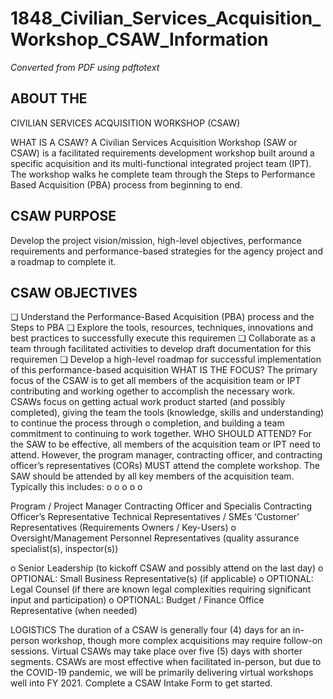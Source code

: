 # 1848_Civilian_Services_Acquisition_Workshop_CSAW_Information

_Converted from PDF using pdftotext_

## ABOUT THE
CIVILIAN SERVICES ACQUISITION WORKSHOP (CSAW)

WHAT IS A CSAW?
A Civilian Services Acquisition Workshop (SAW or CSAW) is a facilitated requirements development workshop
built around a specific acquisition and its multi-functional integrated project team (IPT). The workshop walks
he complete team through the ​Steps to Performance Based Acquisition​ (PBA) process from beginning to end.
## CSAW PURPOSE
Develop the project vision/mission, high-level objectives, performance requirements and performance-based
strategies for the agency project and a roadmap to complete it.
## CSAW OBJECTIVES
❏ Understand​ the Performance-Based Acquisition (PBA) process and the Steps to PBA
❏ Explore​ the tools, resources, techniques, innovations and best practices to successfully execute this
requiremen
❏ Collaborate ​as a team through facilitated activities to develop draft documentation for this
requiremen
❏ Develop​ a high-level roadmap for successful implementation of this performance-based acquisition
WHAT IS THE FOCUS?
The primary focus of the CSAW is to get all members of the acquisition team or IPT contributing and working
ogether to accomplish the necessary work. CSAWs focus on getting actual work product started (and possibly
completed), giving the team the tools (knowledge, skills and understanding) to continue the process through
o completion, and building a team commitment to continuing to work together.
WHO SHOULD ATTEND?
For the SAW to be effective, all members of the acquisition team or IPT need to attend. However, the
program manager, contracting officer, and contracting officer’s representatives (CORs) ​MUST​ attend the
complete workshop. The SAW should be attended by all key members of the acquisition team. Typically this
includes:
o
o
o
o
o

Program / Project Manager
Contracting Officer and Specialis
Contracting Officer’s Representative
Technical Representatives / SMEs
‘Customer’ Representatives
(Requirements Owners / Key-Users)
o Oversight/Management Personnel
Representatives​ (quality assurance
specialist(s), inspector(s))

o Senior Leadership​ (to kickoff CSAW and
possibly attend on the last day)
o OPTIONAL: ​Small Business
Representative(s)​ (if applicable)
o OPTIONAL: ​Legal Counsel​ (if there are
known legal complexities requiring
significant input and participation)
o OPTIONAL: ​Budget / Finance Office
Representative ​(when needed)

LOGISTICS
The duration of a CSAW is generally four (4) days for an in-person workshop, though more complex
acquisitions may require follow-on sessions. Virtual CSAWs may take place over five (5) days with shorter
segments. CSAWs are most effective when facilitated in-person, but due to the COVID-19 pandemic, we will
be primarily delivering virtual workshops well into FY 2021. Complete a ​CSAW Intake Form​ to get started.

